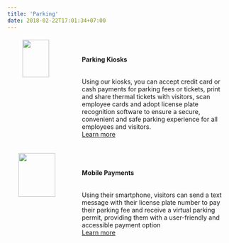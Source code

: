 ```yaml
---
title: 'Parking'
date: 2018-02-22T17:01:34+07:00
---
```


<style>
.smallimg {
    display: block; 
    margin-left: auto; 
    margin-right: auto; 
}

.row {
  display: flex;
  flex-direction: row;
  flex-wrap: wrap;
  width: 100%;
  margin-top: 20px;
}

.coltext {
  display: flex;
  flex-direction: column;
  flex-basis: 100%;
  flex: 2;
  margin-top: auto;
  margin-bottom: auto;
}

.colimg {
  display: flex;
  flex-direction: column;
  flex-basis: 100%;
  flex: 1;
  min-width: 150px;
}
</style>

<div class='row'> <!-- Parking Kiosks -->
    <div class='colimg'>
        <img src='/images/products/parkingkiosk.webp' width="60%" loading="lazy" class='smallimg'>
    </div>
    <div class='coltext'>
        <br>
        <h4>Parking Kiosks</h4>
        <p>
            Using our kiosks, you can accept credit card or cash payments for parking fees or tickets, print and share thermal tickets with visitors, scan employee cards and adopt license plate recognition software to ensure a secure, convenient and safe parking experience for all employees and visitors.
            <br>
            <a href="/jack/">Learn more</a>
        </p>
    </div>
</div>
<div class='row'> <!-- Mobile Payments -->
    <div class='colimg'>
        <img src='/images/products/utilityexpress.webp' width="70%" loading="lazy" class='smallimg'>
    </div>
    <div class='coltext'>
        <br>
        <h4>Mobile Payments</h4>
        <p>
            Using their smartphone, visitors can send a text message with their license plate number to pay their parking fee and receive a virtual parking permit, providing them with a user-friendly and accessible payment option
            <br>
            <a href="/services/ivr-online-pos/">Learn more</a>
        </p>
    </div>
</div>